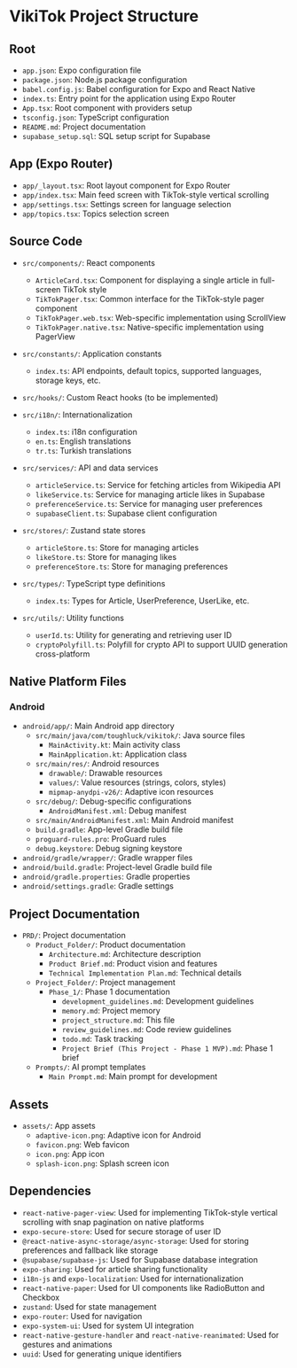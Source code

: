 # VikiTok Project Structure

## Root
- `app.json`: Expo configuration file
- `package.json`: Node.js package configuration
- `babel.config.js`: Babel configuration for Expo and React Native
- `index.ts`: Entry point for the application using Expo Router
- `App.tsx`: Root component with providers setup
- `tsconfig.json`: TypeScript configuration
- `README.md`: Project documentation
- `supabase_setup.sql`: SQL setup script for Supabase

## App (Expo Router)
- `app/_layout.tsx`: Root layout component for Expo Router
- `app/index.tsx`: Main feed screen with TikTok-style vertical scrolling
- `app/settings.tsx`: Settings screen for language selection
- `app/topics.tsx`: Topics selection screen

## Source Code
- `src/components/`: React components
  - `ArticleCard.tsx`: Component for displaying a single article in full-screen TikTok style
  - `TikTokPager.tsx`: Common interface for the TikTok-style pager component
  - `TikTokPager.web.tsx`: Web-specific implementation using ScrollView
  - `TikTokPager.native.tsx`: Native-specific implementation using PagerView

- `src/constants/`: Application constants
  - `index.ts`: API endpoints, default topics, supported languages, storage keys, etc.

- `src/hooks/`: Custom React hooks (to be implemented)

- `src/i18n/`: Internationalization
  - `index.ts`: i18n configuration
  - `en.ts`: English translations
  - `tr.ts`: Turkish translations

- `src/services/`: API and data services
  - `articleService.ts`: Service for fetching articles from Wikipedia API
  - `likeService.ts`: Service for managing article likes in Supabase
  - `preferenceService.ts`: Service for managing user preferences
  - `supabaseClient.ts`: Supabase client configuration

- `src/stores/`: Zustand state stores
  - `articleStore.ts`: Store for managing articles
  - `likeStore.ts`: Store for managing likes
  - `preferenceStore.ts`: Store for managing preferences

- `src/types/`: TypeScript type definitions
  - `index.ts`: Types for Article, UserPreference, UserLike, etc.

- `src/utils/`: Utility functions
  - `userId.ts`: Utility for generating and retrieving user ID
  - `cryptoPolyfill.ts`: Polyfill for crypto API to support UUID generation cross-platform

## Native Platform Files
### Android
- `android/app/`: Main Android app directory
  - `src/main/java/com/toughluck/vikitok/`: Java source files
    - `MainActivity.kt`: Main activity class
    - `MainApplication.kt`: Application class
  - `src/main/res/`: Android resources
    - `drawable/`: Drawable resources
    - `values/`: Value resources (strings, colors, styles)
    - `mipmap-anydpi-v26/`: Adaptive icon resources
  - `src/debug/`: Debug-specific configurations
    - `AndroidManifest.xml`: Debug manifest
  - `src/main/AndroidManifest.xml`: Main Android manifest
  - `build.gradle`: App-level Gradle build file
  - `proguard-rules.pro`: ProGuard rules
  - `debug.keystore`: Debug signing keystore
- `android/gradle/wrapper/`: Gradle wrapper files
- `android/build.gradle`: Project-level Gradle build file
- `android/gradle.properties`: Gradle properties
- `android/settings.gradle`: Gradle settings

## Project Documentation
- `PRD/`: Project documentation
  - `Product_Folder/`: Product documentation
    - `Architecture.md`: Architecture description
    - `Product Brief.md`: Product vision and features
    - `Technical Implementation Plan.md`: Technical details
  - `Project_Folder/`: Project management
    - `Phase_1/`: Phase 1 documentation
      - `development_guidelines.md`: Development guidelines
      - `memory.md`: Project memory
      - `project_structure.md`: This file
      - `review_guidelines.md`: Code review guidelines
      - `todo.md`: Task tracking
      - `Project Brief (This Project - Phase 1 MVP).md`: Phase 1 brief
  - `Prompts/`: AI prompt templates
    - `Main Prompt.md`: Main prompt for development

## Assets
- `assets/`: App assets
  - `adaptive-icon.png`: Adaptive icon for Android
  - `favicon.png`: Web favicon
  - `icon.png`: App icon
  - `splash-icon.png`: Splash screen icon

## Dependencies
- `react-native-pager-view`: Used for implementing TikTok-style vertical scrolling with snap pagination on native platforms
- `expo-secure-store`: Used for secure storage of user ID
- `@react-native-async-storage/async-storage`: Used for storing preferences and fallback like storage
- `@supabase/supabase-js`: Used for Supabase database integration
- `expo-sharing`: Used for article sharing functionality
- `i18n-js` and `expo-localization`: Used for internationalization
- `react-native-paper`: Used for UI components like RadioButton and Checkbox
- `zustand`: Used for state management
- `expo-router`: Used for navigation
- `expo-system-ui`: Used for system UI integration
- `react-native-gesture-handler` and `react-native-reanimated`: Used for gestures and animations
- `uuid`: Used for generating unique identifiers
